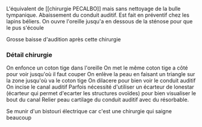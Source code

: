 L'équivalent de [[chirurgie PECALBO]] mais sans nettoyage de la bulle tympanique.
Abaissement du conduit auditif. Est fait en préventif chez les lapins béliers.
On ouvre l'oreille jusqu'a en dessous de la sténose pour que le pus s'écoule

Grosse baisse d'audition après cette chirurgie


### Détail chirurgie

On enfonce un coton tige dans l'oreille
On met le même coton tige a côté pour voir jusqu'où il faut couper
On enlève la peau en faisant un triangle sur la zone jusqu'où va le coton tige
On dilacere pour bien voir le conduit auditif
On incise le canal auditif 
Parfois nécessité d'utiliser un écarteur de lonestar (écarteur qui permet d'ecarter les structures ovoïdes) pour bien visualiser le bout du canal
Relier peau cartilage du conduit auditif avec du résorbable.

Se munir d'un bistouri électrique car c'est une chirurgie qui saigne beaucoup

